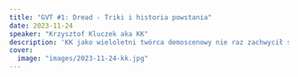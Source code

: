 ```yaml
---
title: "GVT #1: Dread - Triki i historia powstania"
date: 2023-11-24
speaker: "Krzysztof Kluczek aka KK"
description: 'KK jako wieloletni twórca demoscenowy nie raz zachwycił swoimi dziełami. Ostatnio najwięcej hałasu jest wokół jego produkcji na Atari i Amigę pod tytułem Dread. Jest to klon Dooma na platformy o których sami twórcy Dooma powiedzieli "że się nie da (w takiej formie)". Na naszym spotkaniu KK opowie o historii projektu i trickach których użył by gra działała jak należy.'
cover:
  image: "images/2023-11-24-kk.jpg"
---
```

